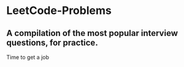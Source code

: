 # LeetCode-Problems

## A compilation of the most popular interview questions, for practice.

Time to get a job
